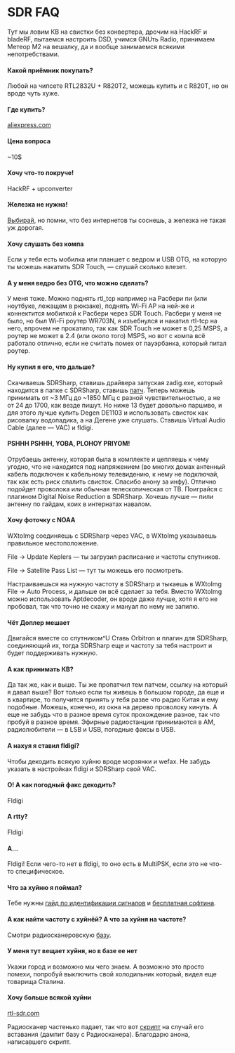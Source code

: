 # SDR FAQ

Тут мы ловим КВ на свистки без конвертера, дрочим на HackRF и bladeRF, пытаемся настроить DSD, учимся GNUть Radio, принимаем Метеор М2 на вешалку, да и вообще занимаемся всякими непотребствами.
 
#### Какой приёмник покупать?
Любой на чипсете RTL2832U + R820T2, можешь купить и с R820T, но он вроде чуть хуже.
 
#### Где купить?
[aliexpress.com](http://www.aliexpress.com/wholesale?catId=0&SearchText=sdr+rtl2832u+r820t2)
 
#### Цена вопроса
~10$
 
#### Хочу что-то покруче!
HackRF + upconverter
 
#### Железка не нужна!
[Выбирай](http://websdr.org), но помни, что без интернетов ты соснешь, а железка не такая уж дорогая.
 
#### Хочу слушать без компа
Если у тебя есть мобилка или планшет с ведром и USB OTG, на которую ты можешь накатить SDR Touch, — слушай сколько влезет.
 
#### А у меня ведро без OTG, что можно сделать?
У меня тоже.
Можно поднять rtl_tcp например на Расбери пи (или ноутбуке, лежащем в рюкзаке), поднять Wi-Fi AP на ней-же и коннектится мобилкой к Расбери через SDR Touch. Расбери у меня не было, но был Wi-Fi роутер WR703N, я изъебнулся и накатил rtl-tcp на него, впрочем не прокатило, так как SDR Touch не может в 0,25 MSPS, а роутер не может в 2.4 (или около того) MSPS, но вот с компа всё работало отлично, если не считать помех от пауэрбанка, который питал роутер.
 
#### Ну купил я его, что дальше?
Скачиваешь SDRSharp, ставишь драйвера запуская zadig.exe, который находится в папке с SDRSharp, ставишь [патч](http://www.rtl-sdr.com/new-experimental-r820t-rtl-sdr-driver-tunes-13-mhz-lower/). Теперь можешь принимать от ~3 МГц до ~1850 МГц с разной чувствительностью, а не от 24 до 1700, как везде пишут. Но ниже 13 будет довольно паршиво, и для этого лучше купить Degen DE1103 и использовать свисток как рисовалку водопадика, а на Дегене уже слушать.
Ставишь Virtual Audio Cable (далее — VAC) и fldigi.
 
#### PSHHH PSHHH, YOBA, PLOHOY PRIYOM!
Отрубаешь антенну, которая была в комплекте и цепляешь к чему угодно, что не находится под напряжением (во многих домах антенный кабель подключен к кабельному телевидению, к нему не подключай, так как есть риск спалить свисток. Спасибо анону за инфу). Отлично подойдет проволока или обычная телескопическая от ТВ. Поиграйся с плагином Digital Noise Reduction в SDRSharp. Хочешь лучше — пили антенну по гайдам, коих в интернатах навалом.
 
#### Хочу фоточку с NOAA
WXtoImg соединяешь с SDRSharp через VAC, в WXtoImg указываешь правильное местоположение.

File → Update Keplers — ты загрузил расписание и частоты спутников.

File → Satellite Pass List — тут ты можешь его посмотреть.

Настраиваешься на нужную частоту в SDRSharp и тыкаешь в WXtoImg File → Auto Process, и дальше он всё сделает за тебя. Вместо WXtoImg можно использовать Aptdecoder, он вроде даже лучше, хотя я его не пробовал, так что точно не скажу и мануал по нему не запилю.
 
#### Чёт Доплер мешает
Двигайся вместе со спутником^U
Ставь Оrbitron и плагин для SDRSharp, соединяющий их, тогда SDRSharp еще и частоту за тебя настроит и будет поддерживать нужную.
 
#### А как принимать КВ?
Да так же, как и выше. Ты же пропатчил тем патчем, ссылку на который я давал выше? Вот только если ты живешь в большом городе, да еще и в квартире, то получится принять у тебя разве что радио Китая и ему подобные. Можешь, конечно, из окна на дерево проволоку кинуть. А еще не забудь что в разное время суток прохождение разное, так что пробуй в разное время. Эфирные радиостанции принимаются в AM, радиолюбители — в LSB и USB, погодные факсы в USB.
 
#### А нахуя я ставил fldigi?
Чтобы декодить всякую хуйню вроде морзянки и wefax. Не забудь указать в настройках fldigi  и SDRSharp свой VAC.
 
#### О! А как погодный факс декодить?
Fldigi
 
#### А rtty?
Fldigi
 
#### А…
Fldigi! Если чего-то нет в fldigi, то оно есть в MultiPSK, если это не что-то специфическое.
 
#### Что за хуйню я поймал?
Тебе нужны [гайд по идентификации сигналов](http://www.sigidwiki.com/wiki/Signal_Identification_Guide) и [бесплатная софтина](http://www.rtl-sdr.com/artemis-free-signal-identification-software/).
 
#### А как найти частоту c хуйнёй? А что за хуйня на частоте?
Смотри радиосканеровскую [базу](http://radioscanner.ru/base).

#### У меня тут вещает хуйня, но в базе ее нет
Укажи город и возможно мы чего знаем. А возможно это просто помехи, попробуй выключить свой холодильник который, видел еще товарища Сталина.
  
#### Хочу больше всякой хуйни
[rtl-sdr.com](http://rtl-sdr.com)

Радиосканер частенько падает, так что вот [скрипт](http://pastebin.com/mDF1gWru) на случай его вставания (дампит базу с Радиосканера). Благодарю анона, написавшего скрипт.